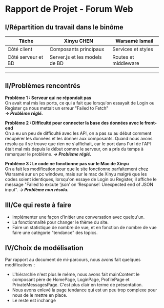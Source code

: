 # Rapport de Projet - Forum Web

## I/Répartition du travail dans le binôme

| Tâche                     | Xinyu CHEN                         | Warsamé Ismail                  |
|---------------------------|------------------------------------|---------------------------------|
| Côté client               | Composants principaux              | Services et styles              |
| Côté serveur et BD        | Server.js et les models de BD      | Routes et middleware            |

---

## II/Problèmes rencontrés

**Problème 1 : Serveur qui ne répondait pas**  
On avait mal mis les ports, ce qui a fait que lorsqu'on essayait de Login ou Register ça nous mettait un erreur "Failed to Fetch"  
***-> Problème réglé.***

**Problème 2 : Difficulté pour connecter la base des données avec le front-end**  
On a eu un peu de difficulté avec les API, on a pas su au début comment récupérer les données et les donner aux composants. Quand nous avons résolu ça il se trouve que rien ne s'affichait, car le port dans l'url de l'API était mal mis depuis le début comme le serveur, on a pris du temps à remarquer le problème. 
***-> Problème réglé.***

**Problème 3 : Le code ne fonctionne pas sur le Mac de Xinyu**  
On a fait les modification pour que le site fonctionne parfaitement chez Warsamé sur un pc windows, mais sur le mac de Xinyu malgré que les codes soient identiques, lorsqu'on essaye de Login ou Register, il affiche le message "Failed to excute ‘json’ on ‘Response’: Unexpected end of JSON input". 
***-> Problème non résolu.***

## III/Ce qui reste à faire

- Implémenter une façon d'initier une conversation avec quelqu'un.
- La fonctionnalité pour changer le thème du site.
- Faire un statistique de nombre de vue, et en fonction de nombre de vue faire une catégorie "tendance" des topics.

## IV/Choix de modélisation

Par rapport au document de mi-parcours, nous avons fait quelques modifications : 

- L'hiérarchie n'est plus le même, nous avons fait mainContent le composant père de HomePage, LoginPage, ProfilePage et PrivateMessagesPage. C'est plus clair en terme de présentation.
- Nous avons enlevé la page tendance qui est un peu trop complexe pour nous de le mettre en place.
- Le reste est inchangé